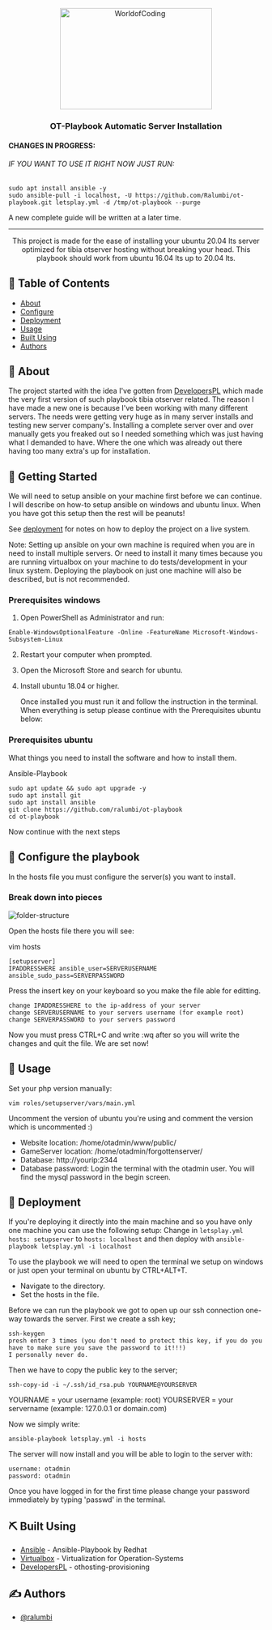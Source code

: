 <p align="center"> <a href="https://worldofcoding.net/" target="_blank" rel="noopener"> <img width=300px height=200px src="https://worldofcoding.net/worldofcoding.png" alt="WorldofCoding"></a> </p>

<h3 align="center">OT-Playbook Automatic Server Installation</h3>

#### CHANGES IN PROGRESS:
###### IF YOU WANT TO USE IT RIGHT NOW JUST RUN:
```
sudo apt install ansible -y
sudo ansible-pull -i localhost, -U https://github.com/Ralumbi/ot-playbook.git letsplay.yml -d /tmp/ot-playbook --purge
```
A new complete guide will be written at a later time.

---

<p align="center"> This project is made for the ease of installing your ubuntu 20.04 lts server optimized for tibia otserver hosting without breaking your head. This playbook should work from ubuntu 16.04 lts up to 20.04 lts. <br> </p>

## 📝 Table of Contents

* [About](#about)
* [Configure](#configure)
* [Deployment](#deployment)
* [Usage](#usage)
* [Built Using](#built_using)
* [Authors](#authors)

## 🧐 About <a name = "about"></a>

The project started with the idea I've gotten from <a href="https://github.com/DevelopersPL/" target="_blank">DevelopersPL</a> which made the very first version of such playbook tibia otserver related. The reason I have made a new one is because I've been working with many different servers. The needs were getting very huge as in many server installs and testing new server company's. Installing a complete server over and over manually gets you freaked out so I needed something which was just having what I demanded to have. Where the one which was already out there having too many extra's up for installation.

## 🏁 Getting Started <a name = "getting_started"></a>

We will need to setup ansible on your machine first before we can continue. I will describe on how-to setup ansible on windows and ubuntu linux. When you have got this setup then the rest will be peanuts! 

See [deployment](#deployment) for notes on how to deploy the project on a live system.

Note: Setting up ansible on your own machine is required when you are in need to install multiple servers. Or need to install it many times because you are running virtualbox on your machine to do tests/development in your linux system. Deploying the playbook on just one machine will also be described, but is not recommended. 

### Prerequisites windows

1. Open PowerShell as Administrator and run:

```
Enable-WindowsOptionalFeature -Online -FeatureName Microsoft-Windows-Subsystem-Linux
```

2. Restart your computer when prompted.
3. Open the Microsoft Store and search for ubuntu.
4. Install ubuntu 18.04 or higher.

   Once installed you must run it and follow the instruction in the terminal.\
   When everything is setup please continue with the Prerequisites ubuntu below:

### Prerequisites ubuntu

What things you need to install the software and how to install them.

Ansible-Playbook

```
sudo apt update && sudo apt upgrade -y
sudo apt install git
sudo apt install ansible
git clone https://github.com/ralumbi/ot-playbook
cd ot-playbook
```
Now continue with the next steps

## 🔧 Configure the playbook <a name = "configure"></a>

In the hosts file you must configure the server(s) you want to install.

### Break down into pieces

<img src="https://worldofcoding.net/github-img/folder-structure.png" alt="folder-structure">

Open the hosts file there you will see:

vim hosts
```
[setupserver]
IPADDRESSHERE ansible_user=SERVERUSERNAME ansible_sudo_pass=SERVERPASSWORD
```
Press the insert key on your keyboard so you make the file able for editting.
```
change IPADDRESSHERE to the ip-address of your server
change SERVERUSERNAME to your servers username (for example root)
change SERVERPASSWORD to your servers password
```
Now you must press CTRL+C and write :wq after so you will write the changes and quit the file.
We are set now!
## 🎈 Usage <a name="usage"></a>

Set your php version manually:
```
vim roles/setupserver/vars/main.yml
```
Uncomment the version of ubuntu you're using and comment the version which is uncommented :)

- Website location: /home/otadmin/www/public/
- GameServer location: /home/otadmin/forgottenserver/
- Database: http://yourip:2344
- Database password: Login the terminal with the otadmin user. You will find the mysql password in the begin screen.

## 🚀 Deployment <a name = "deployment"></a>

If you're deploying it directly into the main machine and so you have only one machine you can use the following setup:
Change in `letsplay.yml` `hosts: setupserver` to `hosts: localhost` and then deploy with `ansible-playbook letsplay.yml -i localhost`

To use the playbook we will need to open the terminal we setup on windows or just open your terminal on ubuntu by CTRL+ALT+T.
- Navigate to the directory. 
- Set the hosts in the file.

Before we can run the playbook we got to open up our ssh connection one-way towards the server.
First we create a ssh key;
```
ssh-keygen
presh enter 3 times (you don't need to protect this key, if you do you have to make sure you save the password to it!!!)
I personally never do.
```
Then we have to copy the public key to the server;
```
ssh-copy-id -i ~/.ssh/id_rsa.pub YOURNAME@YOURSERVER
```
YOURNAME    = your username (example: root)
YOURSERVER  = your servername (example: 127.0.0.1 or domain.com)

Now we simply write:
```
ansible-playbook letsplay.yml -i hosts
```
The server will now install and you will be able to login to the server with:
```
username: otadmin
password: otadmin
```
Once you have logged in for the first time please change your password immediately by typing 'passwd' in the terminal.


## ⛏️ Built Using <a name = "built_using"></a>

* [Ansible](https://www.ansible.com/) - Ansible-Playbook by Redhat
* [Virtualbox](https://www.virtualbox.org/) - Virtualization for Operation-Systems
* [DevelopersPL](https://github.com/developersPL) - othosting-provisioning

## ✍️ Authors <a name = "authors"></a>

* [@ralumbi](https://github.com/ralumbi)
